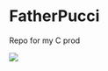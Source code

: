 # FatherPucci

Repo for my C prod

<img src="https://static.wikia.nocookie.net/jjba/images/8/8a/Enrico_Pucci_Anime3.png/revision/latest?cb=20211224150049">

